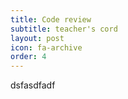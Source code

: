 ```yaml
---
title: Code review
subtitle: teacher's cord
layout: post
icon: fa-archive
order: 4
---
```


dsfasdfadf